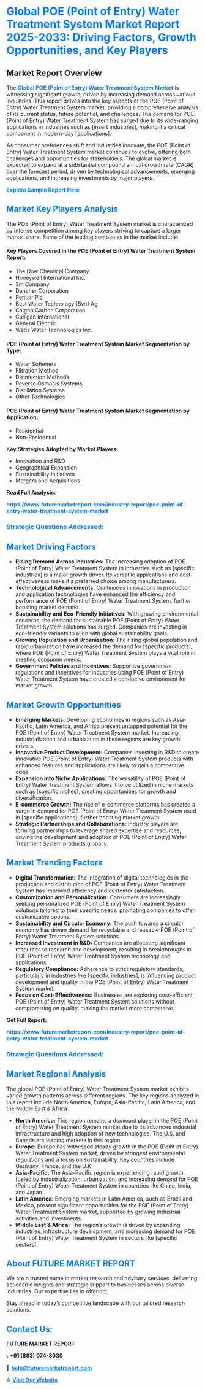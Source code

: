 <h1 style="color: #007BFF;">Global POE (Point of Entry) Water Treatment System Market Report 2025-2033: Driving Factors, Growth Opportunities, and Key Players</h1>

<section id="overview">
<h2>Market Report Overview</h2>
<p>The <a href="https://www.futuremarketreport.com/industry-report/poe-point-of-entry-water-treatment-system-market" style="color: #007BFF; text-decoration: none;"><strong>Global POE (Point of Entry) Water Treatment System Market</strong></a> is witnessing significant growth, driven by increasing demand across various industries. This report delves into the key aspects of the POE (Point of Entry) Water Treatment System market, providing a comprehensive analysis of its current status, future potential, and challenges. The demand for POE (Point of Entry) Water Treatment System has surged due to its wide-ranging applications in industries such as [insert industries], making it a critical component in modern-day [applications].</p>
<p>As consumer preferences shift and industries innovate, the POE (Point of Entry) Water Treatment System market continues to evolve, offering both challenges and opportunities for stakeholders. The global market is expected to expand at a substantial compound annual growth rate (CAGR) over the forecast period, driven by technological advancements, emerging applications, and increasing investments by major players.</p>
</section>

<section id="overview">
<p><a href="https://www.futuremarketreport.com/request-sample/reportId=52988" style="color: #007BFF; text-decoration: none;"><strong>Explore Sample Report Here</strong></a></p>
</section>

<section id="key-players">
<h2 style="color: #007BFF;">Market Key Players Analysis</h2>
<p>The POE (Point of Entry) Water Treatment System market is characterized by intense competition among key players striving to capture a larger market share. Some of the leading companies in the market include:</p>
<h4>Key Players Covered in the POE (Point of Entry) Water Treatment System Report:</h4>
<ul><li>The Dow Chemical Company</li><li>Honeywell International Inc.</li><li>3m Company</li><li>Danaher Corporation</li><li>Pentair Plc</li><li>Best Water Technology (Bwt) Ag</li><li>Calgon Carbon Corporation</li><li>Culligan International</li><li>General Electric</li><li>Watts Water Technologies Inc.</li></ul>
<h4>POE (Point of Entry) Water Treatment System Market Segmentation by Type:</h4>
<ul><li>Water Softeners</li><li>Filtration Method</li><li>Disinfection Methods</li><li>Reverse Osmosis Systems</li><li>Distillation Systems</li><li>Other Technologies</li></ul>

<h4>POE (Point of Entry) Water Treatment System Market Segmentation by Application:</h4>
<ul><li>Residential</li><li>Non-Residential</li></ul>
<p><strong>Key Strategies Adopted by Market Players:</strong></p>
<ul>
<li>Innovation and R&D</li>
<li>Geographical Expansion</li>
<li>Sustainability Initiatives</li>
<li>Mergers and Acquisitions</li>
</ul>
</section>

<section>
<p><strong>Read Full Analysis: </strong></p><a href="https://www.futuremarketreport.com/industry-report/poe-point-of-entry-water-treatment-system-market" style="color: #007BFF; text-decoration: none;"><strong>https://www.futuremarketreport.com/industry-report/poe-point-of-entry-water-treatment-system-market</strong></a>
<h3 style="color: #007BFF;">Strategic Questions Addressed:</h3>
</section>

<section id="driving-factors">
<h2 style="color: #007BFF;">Market Driving Factors</h2>
<ul>
<li><strong>Rising Demand Across Industries:</strong> The increasing adoption of POE (Point of Entry) Water Treatment System in industries such as [specific industries] is a major growth driver. Its versatile applications and cost-effectiveness make it a preferred choice among manufacturers.</li>
<li><strong>Technological Advancements:</strong> Continuous innovations in production and application technologies have enhanced the efficiency and performance of POE (Point of Entry) Water Treatment System, further boosting market demand.</li>
<li><strong>Sustainability and Eco-Friendly Initiatives:</strong> With growing environmental concerns, the demand for sustainable POE (Point of Entry) Water Treatment System solutions has surged. Companies are investing in eco-friendly variants to align with global sustainability goals.</li>
<li><strong>Growing Population and Urbanization:</strong> The rising global population and rapid urbanization have increased the demand for [specific products], where POE (Point of Entry) Water Treatment System plays a vital role in meeting consumer needs.</li>
<li><strong>Government Policies and Incentives:</strong> Supportive government regulations and incentives for industries using POE (Point of Entry) Water Treatment System have created a conducive environment for market growth.</li>
</ul>
</section>

<section id="growth-opportunities">
<h2 style="color: #007BFF;">Market Growth Opportunities</h2>
<ul>
<li><strong>Emerging Markets:</strong> Developing economies in regions such as Asia-Pacific, Latin America, and Africa present untapped potential for the POE (Point of Entry) Water Treatment System market. Increasing industrialization and urbanization in these regions are key growth drivers.</li>
<li><strong>Innovative Product Development:</strong> Companies investing in R&D to create innovative POE (Point of Entry) Water Treatment System products with enhanced features and applications are likely to gain a competitive edge.</li>
<li><strong>Expansion into Niche Applications:</strong> The versatility of POE (Point of Entry) Water Treatment System allows it to be utilized in niche markets such as [specific niches], creating opportunities for growth and diversification.</li>
<li><strong>E-commerce Growth:</strong> The rise of e-commerce platforms has created a surge in demand for POE (Point of Entry) Water Treatment System used in [specific applications], further boosting market growth.</li>
<li><strong>Strategic Partnerships and Collaborations:</strong> Industry players are forming partnerships to leverage shared expertise and resources, driving the development and adoption of POE (Point of Entry) Water Treatment System products globally.</li>
</ul>
</section>

<section id="trending-factors">
<h2 style="color: #007BFF;">Market Trending Factors</h2>
<ul>
<li><strong>Digital Transformation:</strong> The integration of digital technologies in the production and distribution of POE (Point of Entry) Water Treatment System has improved efficiency and customer satisfaction.</li>
<li><strong>Customization and Personalization:</strong> Consumers are increasingly seeking personalized POE (Point of Entry) Water Treatment System solutions tailored to their specific needs, prompting companies to offer customizable options.</li>
<li><strong>Sustainability and Circular Economy:</strong> The push towards a circular economy has driven demand for recyclable and reusable POE (Point of Entry) Water Treatment System solutions.</li>
<li><strong>Increased Investment in R&D:</strong> Companies are allocating significant resources to research and development, resulting in breakthroughs in POE (Point of Entry) Water Treatment System technology and applications.</li>
<li><strong>Regulatory Compliance:</strong> Adherence to strict regulatory standards, particularly in industries like [specific industries], is influencing product development and quality in the POE (Point of Entry) Water Treatment System market.</li>
<li><strong>Focus on Cost-Effectiveness:</strong> Businesses are exploring cost-efficient POE (Point of Entry) Water Treatment System solutions without compromising on quality, making the market more competitive.</li>
</ul>
</section>

<section>
<p><strong>Get Full Report: </strong></p><a href="https://www.futuremarketreport.com/industry-report/poe-point-of-entry-water-treatment-system-market" style="color: #007BFF; text-decoration: none;"><strong>https://www.futuremarketreport.com/industry-report/poe-point-of-entry-water-treatment-system-market</strong></a>
<h3 style="color: #007BFF;">Strategic Questions Addressed:</h3>
</section>


<section id="regional-analysis">
<h2 style="color: #007BFF;">Market Regional Analysis</h2>
<p>The global POE (Point of Entry) Water Treatment System market exhibits varied growth patterns across different regions. The key regions analyzed in this report include North America, Europe, Asia-Pacific, Latin America, and the Middle East & Africa:</p>
<ul>
<li><strong>North America:</strong> This region remains a dominant player in the POE (Point of Entry) Water Treatment System market due to its advanced industrial infrastructure and high adoption of new technologies. The U.S. and Canada are leading markets in this region.</li>
<li><strong>Europe:</strong> Europe has witnessed steady growth in the POE (Point of Entry) Water Treatment System market, driven by stringent environmental regulations and a focus on sustainability. Key countries include Germany, France, and the U.K.</li>
<li><strong>Asia-Pacific:</strong> The Asia-Pacific region is experiencing rapid growth, fueled by industrialization, urbanization, and increasing demand for POE (Point of Entry) Water Treatment System in countries like China, India, and Japan.</li>
<li><strong>Latin America:</strong> Emerging markets in Latin America, such as Brazil and Mexico, present significant opportunities for the POE (Point of Entry) Water Treatment System market, supported by growing industrial activities and investments.</li>
<li><strong>Middle East & Africa:</strong> The region’s growth is driven by expanding industries, infrastructure development, and increasing demand for POE (Point of Entry) Water Treatment System in sectors like [specific sectors].</li>
</ul>
</section>

<footer>
<h2 style="color: #007BFF;">About FUTURE MARKET REPORT</h2>
<p>We are a trusted name in market research and advisory services, delivering actionable insights and strategic support to businesses across diverse industries. Our expertise lies in offering:</p>

<p>Stay ahead in today’s competitive landscape with our tailored research solutions.</p>

<h2 style="color: #007BFF;">Contact Us:</h2>
<p><strong>FUTURE MARKET REPORT</strong></p>
<p>📞 <strong>+91 (883) 074-8030</strong></p>
<p>📧 <strong><a href="mailto:help@futuremarketreport.com" style="color: #007BFF;">help@futuremarketreport.com</a></strong></p>
<p>🌐 <strong><a href="https://www.futuremarketreport.com/" style="color: #007BFF;">Visit Our Website</a></strong></p>
</footer>